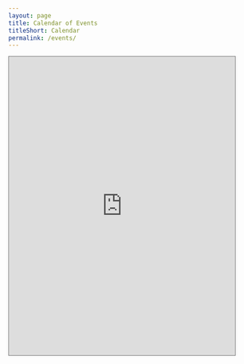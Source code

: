 ```yaml
---
layout: page
title: Calendar of Events
titleShort: Calendar
permalink: /events/
---
```


<iframe src="https://www.google.com/calendar/embed?showTitle=0&amp;showNav=0&amp;showPrint=0&amp;showTabs=0&amp;showCalendars=0&amp;height=600&amp;wkst=1&amp;bgcolor=%23ffffff&amp;src=xenecraft%40gmail.com&amp;color=%2329527A&amp;src=en.usa%23holiday%40group.v.calendar.google.com&amp;color=%23125A12&amp;ctz=America%2FNew_York" style="border:solid 1px #777" width="90%" height="600" frameborder="0" scrolling="no"></iframe>